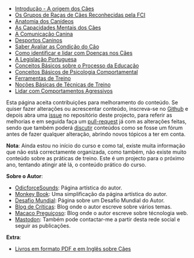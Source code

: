 - [Introdução - A origem dos Cães](./intro/README.md) 
- [Os Grupos de Raças de  Cães Reconhecidas pela FCI](./grupos/README.md)
- [Anatomia dos Canídeos](./corpo/README.md)
- [As Capacidades Mentais dos Cães](./psicao/README.md)
- [A Comunicação Canina](./comunica/README.md)
- [Desportos Caninos](./desporto/README.md)
- [Saber Avaliar as Condição do Cão](./avalia/README.md)
- [Como identificar e lidar com Doenças nos Cães](./doencas/README.md)
- [A Legislação Portuguesa](./lei/README.md)
- [Conceitos Básicos sobre o Processo da Educação](./educa/README.md)
- [Conceitos Básicos de Psicologia Comportamental](./psicologia/README.md)
- [Ferramentas de Treino](./material/README.md)
- [Noções Básicas de Técnicas de Treino](./treino/README.md)
- [Lidar com Comportamentos Agressivos](./agressividade/README.md)

Esta página aceita contribuições para melhoramento do conteúdo. Se quiser fazer alterações ou acrescentar conteúdo, inscreva-se no [Github](https://github.com/signup) e depois abra uma [issue](https://github.com/MacacoBudista/caes/issues) no repositório deste projecto, para referir as melhorias e em seguida faça um [pull-request](https://github.com/MacacoBudista/caes/pulls) já com as alterações feitas, sendo que também poderá [discutir](https://github.com/MacacoBudista/caes/discussions) conteúdos como se fosse um fórum antes de fazer qualquer alteração, abrindo novos tópicos a ter em conta. 

**Nota**: Ainda estou no início do curso e como tal, existe muita informação que não está correctamente organizada, como também, não existe muito conteúdo sobre as práticas de treino. Este é um projecto para o próximo ano, tentando atingir até lá, o conteúdo prático do curso. 

**Sobre o Autor**: 
- [OdicforceSounds](https://art.odicforcesounds.com): Página artística do autor. 
- [Monkey Book](https://book.odicforcesounds.com): Uma simplificação da página artística do autor. 
- [Desafio Mundial](https://wiki.odicforcesounds.com): Página sobre um Desafio Mundial do Autor.
- [Blog de Críticas](https://criticasempiedade.blogspot.com/): Blog onde o autor escreve sobre vários temas. 
- [Macaco Preguiçoso](https://macacopreguicoso.blogspot.com/): Blog onde o autor escreve sobre técnologia web.
- [Mastodon](https://masto.pt/@macaco): Também pode contactar-me a partir desta rede social e seguir as publicações. 

**Extra**: 
- [Livros em formato PDF e em Inglês sobre Cães](./livros/README.md)
